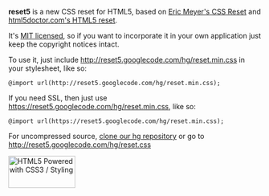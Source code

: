 **reset5** is a new CSS reset for HTML5, based on [Eric Meyer's CSS Reset](http://meyerweb.com/eric/tools/css/reset/) and [html5doctor.com's HTML5 reset](http://code.google.com/p/html5resetcss/).

It's [MIT licensed](http://opensource.736cs.com/licenses/mit), so if you want to incorporate it in your own application just keep the copyright notices intact.

To use it, just include http://reset5.googlecode.com/hg/reset.min.css in your stylesheet, like so:

```
@import url(http://reset5.googlecode.com/hg/reset.min.css);
```

If you need SSL, then just use https://reset5.googlecode.com/hg/reset.min.css, like so:
```
@import url(https://reset5.googlecode.com/hg/reset.min.css);
```

For uncompressed source, [clone our hg repository](http://code.google.com/p/reset5/source/checkout) or go to http://reset5.googlecode.com/hg/reset.css

<a href='http://www.w3.org/html/logo/'><img src='http://www.w3.org/html/logo/badge/html5-badge-h-css3.png' alt='HTML5 Powered with CSS3 / Styling' title='HTML5 Powered with CSS3 / Styling' width='133' height='64' /></a>